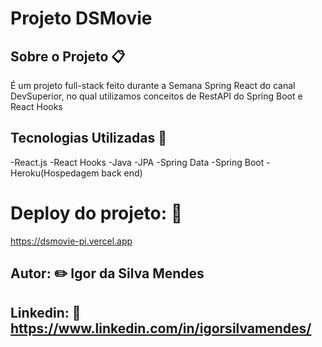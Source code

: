 # Projeto DSMovie
## Sobre o Projeto :clipboard:
É um projeto full-stack feito durante a Semana Spring React do canal DevSuperior, no qual utilizamos conceitos de RestAPI do Spring Boot e React Hooks
## Tecnologias Utilizadas :page_with_curl: 
-React.js
-React Hooks
-Java
-JPA
-Spring Data
-Spring Boot
-Heroku(Hospedagem back end)

# Deploy do projeto: :pushpin:
https://dsmovie-pi.vercel.app

## Autor: :pencil2: Igor da Silva Mendes
## Linkedin: :paperclip:  https://www.linkedin.com/in/igorsilvamendes/